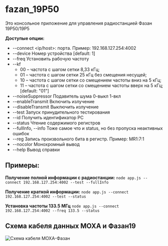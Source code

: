 # fazan_19P50
Это консольное приложение для управления радиостанцией Фазан 19Р50/19Р5

**Доступые опции:**
- --connect <ip/host>:<port> порта. Пример: 192.168.127.254:4002
- --device Номер устройства   [default: 1]
- --freq Установить рабочую частоту
- --kf
  - 00 – частота с шагом сетки 8,33 кГц;
  - 01 – частота с шагом сетки 25 кГц без смещения несущей;
  - 10 – частота с шагом сетки со смещением частоты вниз на 5 кГц;
  - 11 – частота с шагом сетки со смещением частоты вверх на 5 кГц;  [default: "01"]
- --noiseSuppressor   Подавитель шума 0-выкл 1-вкл
- --enableTransmit    Включить излучение
- --disableTransmit   Выключить излучение
- --test              Запуск принудительного тестирования
- --id                Получить идентификатор РС
- --status            Чтение содержимого регистров
- --fullInfo, --info  Тоже самое что и status, но без пропуска неактивных ошибок
- --reg               Запись произвольного бита в регистр. Пример: MR1:7:1
- --nocolor           Монохромный вывод
- --help              Вывод справки  

## Примеры:
**Получение полной информации с радиостанции:**
```node app.js --connect 192.168.127.254:4002 --test --fullInfo```

**Получение краткой информации:**
`node app.js --connect 192.168.127.254:4002 --test --status`

**Установка частоты 133.5 МГц**
`node app.js --connect 192.168.127.254:4002 --freq 133.5 --status`

## Схема кабеля данных MOXA и Фазан19
![Схема кабеля МОХА-Фазан](stuff/Cable_scheme_fazan_moxa.jpg)
